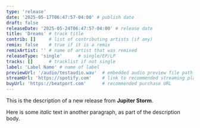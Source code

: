 ```yaml
---
type: 'release'
date: '2025-05-17T06:47:57-04:00' # publish date
draft: false
releaseDate: '2025-05-24T06:47:57-04:00' # release date
title: 'Dreams' # track title
contrib: []     # list of contributing artists (if any)
remix: false    # true if it is a remix
remixArtist: '' # name of artist that was remixed
releaseType: 'single'      # single/EP/LP
tracks: []      # tracklist if not single
label: 'Label Name' # name of label
previewUrl: '/audio/testaudio.wav'  # embedded audio preview file path
streamUrl: 'https://spotify.com'    # link to recommended streaming platform to listen
buyUrl: 'https://beatport.com'      # recommended purchase URL
---
```


This is the description of a new release from **Jupiter Storm**. 

Here is some _italic_ text in another paragraph, as part of the description body.


